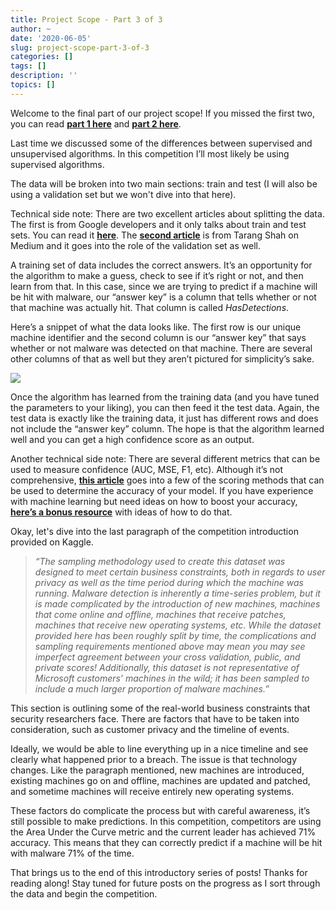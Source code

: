 ```yaml
---
title: Project Scope - Part 3 of 3
author: ~
date: '2020-06-05'
slug: project-scope-part-3-of-3
categories: []
tags: []
description: ''
topics: []
---
```



Welcome to the final part of our project scope! If you missed the first two, you can read [**part 1 here**](../project-scope-part-1-of-3/) and [**part 2 here**](../project-scope-part-2-of-3/).

Last time we discussed some of the differences between supervised and unsupervised algorithms. In this competition I’ll most likely be using supervised algorithms. 

The data will be broken into two main sections: train and test (I will also be using a validation set but we won't dive into that here).

Technical side note: There are two excellent articles about splitting the data. The first is from Google developers and it only talks about train and test sets. You can read it [**here**](https://developers.google.com/machine-learning/crash-course/training-and-test-sets/splitting-data). The [**second article**](https://towardsdatascience.com/train-validation-and-test-sets-72cb40cba9e7) is from Tarang Shah on Medium and it goes into the role of the validation set as well.  


A training set of data includes the correct answers. It’s an opportunity for the algorithm to make a guess, check to see if it’s right or not, and then learn from that. In this case, since we are trying to predict if a machine will be hit with malware, our “answer key” is a column that tells whether or not that machine was actually hit. That column is called *HasDetections*.

Here’s a snippet of what the data looks like. The first row is our unique machine identifier and the second column is our “answer key” that says whether or not malware was detected on that machine. There are several other columns of that as well but they aren’t pictured for simplicity’s sake. 

![](../Images/data_header_1.png)

Once the algorithm has learned from the training data (and you have tuned the parameters to your liking), you can then feed it the test data. Again, the test data is exactly like the training data, it just has different rows and does not include the “answer key” column. The hope is that the algorithm learned well and you can get a high confidence score as an output. 

Another technical side note: There are several different metrics that can be used to measure confidence (AUC, MSE, F1, etc). Although it’s not comprehensive, [**this article**](https://towardsdatascience.com/metrics-to-evaluate-your-machine-learning-algorithm-f10ba6e38234) goes into a few of the scoring methods that can be used to determine the accuracy of your model. If you have experience with machine learning but need ideas on how to boost your accuracy, [**here’s a bonus resource**](https://machinelearningmastery.com/machine-learning-performance-improvement-cheat-sheet/) with ideas of how to do that. 


Okay, let's dive into the last paragraph of the competition introduction provided on Kaggle. 

>*“The sampling methodology used to create this dataset was designed to meet certain business constraints, both in regards to user privacy as well as the time period during which the machine was running. Malware detection is inherently a time-series problem, but it is made complicated by the introduction of new machines, machines that come online and offline, machines that receive patches, machines that receive new operating systems, etc. While the dataset provided here has been roughly split by time, the complications and sampling requirements mentioned above may mean you may see imperfect agreement between your cross validation, public, and private scores! Additionally, this dataset is not representative of Microsoft customers’ machines in the wild; it has been sampled to include a much larger proportion of malware machines.”*


This section is outlining some of the real-world business constraints that security researchers face. There are factors that have to be taken into consideration, such as customer privacy and the timeline of events. 

Ideally, we would be able to line everything up in a nice timeline and see clearly what happened prior to a breach. The issue is that technology changes. Like the paragraph mentioned, new machines are introduced, existing machines go on and offline, machines are updated and patched, and sometime machines will receive entirely new operating systems. 

These factors do complicate the process but with careful awareness, it’s still possible to make predictions. In this competition, competitors are using the Area Under the Curve metric and the current leader has achieved 71% accuracy. This means that they can correctly predict if a machine will be hit with malware 71% of the time. 


That brings us to the end of this introductory series of posts! Thanks for reading along! Stay tuned for future posts on the progress as I sort through the data and begin the competition. 
